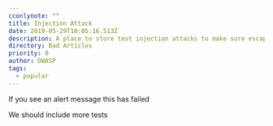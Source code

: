 ```yaml
---
cconlynote: ""
title: Injection Attack
date: 2019-05-29T10:05:16.513Z
description: A place to store test injection attacks to make sure escaping is safe.
directory: Bad Articles
priority: 0
author: OWASP
tags:
  - popular
---
```

If you see an alert message this has failed

<script>alert('xss');</script>

We should include more tests
